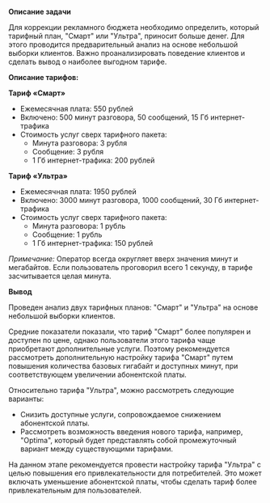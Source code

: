 
**Описание задачи**

Для коррекции рекламного бюджета необходимо определить, который тарифный план, "Смарт" или "Ультра", приносит больше денег. Для этого проводится предварительный анализ на основе небольшой выборки клиентов. Важно проанализировать поведение клиентов и сделать вывод о наиболее выгодном тарифе.

**Описание тарифов:**

**Тариф «Смарт»**
- Ежемесячная плата: 550 рублей
- Включено: 500 минут разговора, 50 сообщений, 15 Гб интернет-трафика
- Стоимость услуг сверх тарифного пакета:
  - Минута разговора: 3 рубля
  - Сообщение: 3 рубля
  - 1 Гб интернет-трафика: 200 рублей

**Тариф «Ультра»**
- Ежемесячная плата: 1950 рублей
- Включено: 3000 минут разговора, 1000 сообщений, 30 Гб интернет-трафика
- Стоимость услуг сверх тарифного пакета:
  - Минута разговора: 1 рубль
  - Сообщение: 1 рубль
  - 1 Гб интернет-трафика: 150 рублей

*Примечание:* Оператор всегда округляет вверх значения минут и мегабайтов. Если пользователь проговорил всего 1 секунду, в тарифе засчитывается целая минута.

**Вывод**

Проведен анализ двух тарифных планов: "Смарт" и "Ультра" на основе небольшой выборки клиентов.

Средние показатели показали, что тариф "Смарт" более популярен и доступен по цене, однако пользователи этого тарифа чаще приобретают дополнительные услуги. Поэтому рекомендуется рассмотреть дополнительную настройку тарифа "Смарт" путем повышения количества базовых гигабайт и доступных минут, при соответствующем увеличении абонентской платы.

Относительно тарифа "Ультра", можно рассмотреть следующие варианты:
- Снизить доступные услуги, сопровождаемое снижением абонентской платы.
- Рассмотреть возможность введения нового тарифа, например, "Optima", который будет представлять собой промежуточный вариант между существующими тарифами.

На данном этапе рекомендуется провести настройку тарифа "Ультра" с целью повышения его привлекательности для потребителей. Это может включать уменьшение абонентской платы, чтобы сделать тариф более привлекательным для пользователей.
